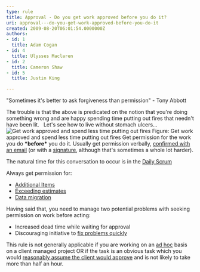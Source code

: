 ```yaml
---
type: rule
title: Approval - Do you get work approved before you do it?
uri: approval---do-you-get-work-approved-before-you-do-it
created: 2009-08-20T06:01:54.0000000Z
authors:
- id: 1
  title: Adam Cogan
- id: 4
  title: Ulysses Maclaren
- id: 2
  title: Cameron Shaw
- id: 5
  title: Justin King

---
```


 
"Sometimes it's better to ask forgiveness than permission" - Tony Abbott

The trouble is that the above is predicated on the notion that you're doing something wrong and are happy spending time putting out fires that needn't have been lit.
 
Let's see how to live without stomach ulcers...
 ![Get work approved and spend less time putting out fires](/Management/RulesToHappyClients/PublishingImages/SuccessfulProjects_PuttingOutFires.jpg) Figure: Get work approved and spend less time putting out fires 
Get permission for the work you do **\*before\*** you do it. Usually get permission verbally, [confirmed with an email](/Communication/RulesToBetterEmail/Pages/EmailToMyself.aspx) (or with a [signature](/Communication/RulesToBetterEmail/Pages/UseEmailSignatures.aspx), although that's sometimes a whole lot harder).

The natural time for this conversation to occur is in the [Daily Scrum](/Management/RulesToSuccessfulProjects/Pages/DailyStandUpScrum.aspx)

Always get permission for:

- [Additional Items](/Management/RulesToHappyClients/Pages/DoYouGetApprovalForAdditionalItemsAndWhenEstimatesWillBeExceeded.aspx)
- [Exceeding estimates](/Management/RulesToHappyClients/Pages/DoYouGetApprovalForAdditionalItemsAndWhenEstimatesWillBeExceeded.aspx)
- [Data migration](/Management/RulesToSuccessfulProjects/Pages/PerformMigrationProceduresWithAnApprovedReleasePlan.aspx)


Having said that, you need to manage two potential problems with seeking permission on work before acting:

- Increased dead time while waiting for approval
- Discouraging initiative to [fix problems quickly](http&#58;//www.ssw.com.au/ssw/Standards/Rules/RulesToBeingSoftwareConsultantsDealingWithClients.aspx#FixProblemsFast)


This rule is not generally applicable if you are working on an [ad hoc](/Management/RulesToBeingSoftwareConsultants-DealingWithClients/Pages/Ad-hocWorkAndProjectManagedWork.aspx) basis on a client managed project OR if the task is an obvious task which you would [reasonably assume the client would approve](/Communication/RulesToBetterEmail/Pages/AssumeNecessaryTasks.aspx) and is not likely to take more than half an hour.

